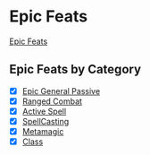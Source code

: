 # Epic Feats

[Epic Feats](http://ddowiki.com/page/Epic_Feats)

## Epic Feats by Category

-   [x] [Epic General Passive](EpicGeneralFeatSpec.html "Epic General Feats")
-   [x] [Ranged Combat](EpicRangedCombatFeatSpec.html)
-   [x] [Active Spell](EpicActiveSpellFeatSpec.html)
-   [x] [SpellCasting](EpicSpellCastingFeatSpec.html)
-   [x] [Metamagic](EpicMetamagicFeatSpec.html)
-   [x] [Class](EpicClassFeatSpec.html)
